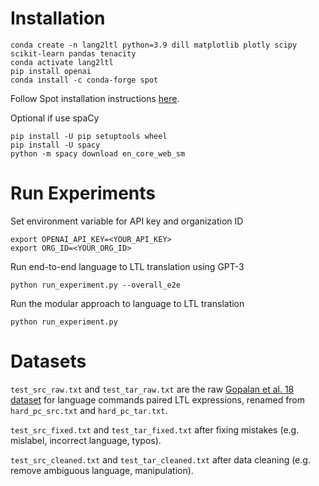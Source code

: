 # Installation
```
conda create -n lang2ltl python=3.9 dill matplotlib plotly scipy scikit-learn pandas tenacity
conda activate lang2ltl
pip install openai
conda install -c conda-forge spot
```
Follow Spot installation instructions [here](https://spot.lre.epita.fr/install.html).

Optional if use spaCy
```
pip install -U pip setuptools wheel
pip install -U spacy
python -m spacy download en_core_web_sm
```

# Run Experiments
Set environment variable for API key and organization ID
```
export OPENAI_API_KEY=<YOUR_API_KEY>
export ORG_ID=<YOUR_ORG_ID>
```
Run end-to-end language to LTL translation using GPT-3
```
python run_experiment.py --overall_e2e
```
Run the modular approach to language to LTL translation
```
python run_experiment.py
```

# Datasets
```test_src_raw.txt``` and ```test_tar_raw.txt``` are the raw [Gopalan et al. 18 dataset](https://github.com/h2r/language_datasets/tree/master/RSS_2018_Gopalan_et_al) for language commands paired LTL expressions, renamed from ```hard_pc_src.txt``` and ```hard_pc_tar.txt```. 

```test_src_fixed.txt``` and ```test_tar_fixed.txt``` after fixing mistakes (e.g. mislabel, incorrect language, typos).

```test_src_cleaned.txt``` and ```test_tar_cleaned.txt``` after data cleaning (e.g. remove ambiguous language, manipulation).
